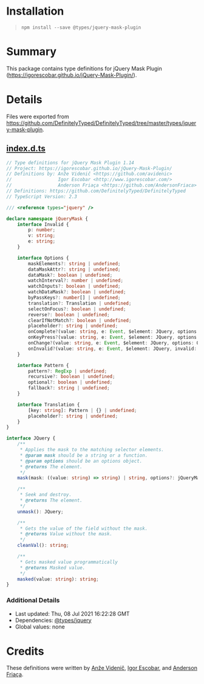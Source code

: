 # Installation
> `npm install --save @types/jquery-mask-plugin`

# Summary
This package contains type definitions for jQuery Mask Plugin (https://igorescobar.github.io/jQuery-Mask-Plugin/).

# Details
Files were exported from https://github.com/DefinitelyTyped/DefinitelyTyped/tree/master/types/jquery-mask-plugin.
## [index.d.ts](https://github.com/DefinitelyTyped/DefinitelyTyped/tree/master/types/jquery-mask-plugin/index.d.ts)
````ts
// Type definitions for jQuery Mask Plugin 1.14
// Project: https://igorescobar.github.io/jQuery-Mask-Plugin/
// Definitions by: Anže Videnič <https://github.com/avidenic>
//                 Igor Escobar <http://www.igorescobar.com/>
//                 Anderson Friaça <https://github.com/AndersonFriaca>
// Definitions: https://github.com/DefinitelyTyped/DefinitelyTyped
// TypeScript Version: 2.3

/// <reference types="jquery" />

declare namespace jQueryMask {
    interface Invalid {
        p: number;
        v: string;
        e: string;
    }

    interface Options {
        maskElements?: string | undefined;
        dataMaskAttr?: string | undefined;
        dataMask?: boolean | undefined;
        watchInterval?: number | undefined;
        watchInputs?: boolean | undefined;
        watchDataMask?: boolean | undefined;
        byPassKeys?: number[] | undefined;
        translation?: Translation | undefined;
        selectOnFocus?: boolean | undefined;
        reverse?: boolean | undefined;
        clearIfNotMatch?: boolean | undefined;
        placeholder?: string | undefined;
        onComplete?(value: string, e: Event, $element: JQuery, options: Options): void;
        onKeyPress?(value: string, e: Event, $element: JQuery, options: Options): void;
        onChange?(value: string, e: Event, $element: JQuery, options: Options): void;
        onInvalid?(value: string, e: Event, $element: JQuery, invalid: Invalid[], options: Options): void;
    }

    interface Pattern {
        pattern?: RegExp | undefined;
        recursive?: boolean | undefined;
        optional?: boolean | undefined;
        fallback?: string | undefined;
    }

    interface Translation {
        [key: string]: Pattern | {} | undefined;
        placeholder?: string | undefined;
    }
}

interface JQuery {
    /**
     * Applies the mask to the matching selector elements.
     * @param mask should be a string or a function.
     * @param options should be an options object.
     * @returns The element.
     */
    mask(mask: ((value: string) => string) | string, options?: jQueryMask.Options): JQuery;

    /**
     * Seek and destroy.
     * @returns The element.
     */
    unmask(): JQuery;

    /**
     * Gets the value of the field without the mask.
     * @returns Value without the mask.
     */
    cleanVal(): string;

    /**
     * Gets masked value programmatically
     * @returns Masked value.
     */
    masked(value: string): string;
}

````

### Additional Details
 * Last updated: Thu, 08 Jul 2021 16:22:28 GMT
 * Dependencies: [@types/jquery](https://npmjs.com/package/@types/jquery)
 * Global values: none

# Credits
These definitions were written by [Anže Videnič](https://github.com/avidenic), [Igor Escobar](http://www.igorescobar.com/), and [Anderson Friaça](https://github.com/AndersonFriaca).
